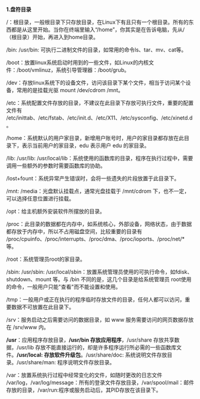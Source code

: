 **1.盘符目录**

/：根目录，一般根目录下只存放目录，在Linux下有且只有一个根目录。所有的东西都是从这里开始。当你在终端里输入“/home”，你其实是在告诉电脑，先从/（根目录）开始，再进入到home目录。

/bin: /usr/bin: 可执行二进制文件的目录，如常用的命令ls、tar、mv、cat等。

/boot：放置linux系统启动时用到的一些文件，如Linux的内核文件：/boot/vmlinuz，系统引导管理器：/boot/grub。

/dev：存放linux系统下的设备文件，访问该目录下某个文件，相当于访问某个设备，常用的是挂载光驱 mount /dev/cdrom /mnt。

/etc：系统配置文件存放的目录，不建议在此目录下存放可执行文件，重要的配置文件有 /etc/inittab、/etc/fstab、/etc/init.d、/etc/X11、/etc/sysconfig、/etc/xinetd.d。

/home：系统默认的用户家目录，新增用户账号时，用户的家目录都存放在此目录下，表示当前用户的家目录，edu 表示用户 edu 的家目录。

/lib: /usr/lib: /usr/local/lib：系统使用的函数库的目录，程序在执行过程中，需要调用一些额外的参数时需要函数库的协助。

/lost+fount：系统异常产生错误时，会将一些遗失的片段放置于此目录下。

/mnt: /media：光盘默认挂载点，通常光盘挂载于 /mnt/cdrom 下，也不一定，可以选择任意位置进行挂载。

/opt：给主机额外安装软件所摆放的目录。

/proc：此目录的数据都在内存中，如系统核心，外部设备，网络状态，由于数据都存放于内存中，所以不占用磁盘空间，比较重要的目录有 /proc/cpuinfo、/proc/interrupts、/proc/dma、/proc/ioports、/proc/net/\* 等。

/root：系统管理员root的家目录。

/sbin: /usr/sbin: /usr/local/sbin：放置系统管理员使用的可执行命令，如fdisk、shutdown、mount 等。与 /bin 不同的是，这几个目录是给系统管理员 root使用的命令，一般用户只能"查看"而不能设置和使用。

/tmp：一般用户或正在执行的程序临时存放文件的目录，任何人都可以访问，重要数据不可放置在此目录下。

/srv：服务启动之后需要访问的数据目录，如 www 服务需要访问的网页数据存放在 /srv/www 内。

**/usr**：应用程序存放目录，**/usr/bin 存放应用程序**，/usr/share 存放共享数据，/usr/lib 存放不能直接运行的，却是许多程序运行所必需的一些函数库文件。**/usr/local: 存放软件升级包**。/usr/share/doc: 系统说明文件存放目录。/usr/share/man: 程序说明文件存放目录。

/var：放置系统执行过程中经常变化的文件，如随时更改的日志文件 /var/log，/var/log/message：所有的登录文件存放目录，/var/spool/mail：邮件存放的目录，/var/run:程序或服务启动后，其PID存放在该目录下。

